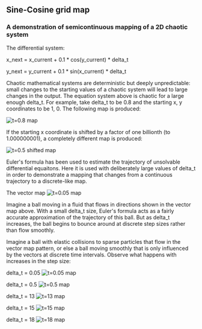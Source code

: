 ## Sine-Cosine grid map

### A demonstration of semicontinuous mapping of a 2D chaotic system


The differential system:

x_next = x_current + 0.1 * cos(y_current) * delta_t

y_next = y_current + 0.1 * sin(x_current) * delta_t
  

Chaotic mathematical systems are deterministic but deeply unpredictable: small changes to the starting values of a chaotic system will lead to large changes in the output. The equation system above is chaotic for a large enough delta_t.  For example, take delta_t to be 0.8 and the starting x, y coordinates to be 1, 0. The following map is produced:

![t=0.8 map]({{https://blbadger.github.io}}/grid_map/cossin_0.8t.png)


If the starting x coordinate is shifted by a factor of one billionth (to 1.000000001), a completely different map is produced:

![t=0.5 shifted map]({{https://blbadger.github.io}}/grid_map/cossin_0.8t_shifted.png)


Euler's formula has been used to estimate the trajectory of unsolvable differential equaitons.  Here it is used with deliberately large values of delta_t in order to demonstrate a mapping that changes from a continuous trajectory to a discrete-like map. 

  
The vector map
![t=0.05 map]({{https://blbadger.github.io}}/grid_map/cossin_vectors.png)


Imagine a ball moving in a fluid that flows in directions shown in the vector map above. With a small delta_t size, Euler's formula acts as a fairly accurate approximation of the trajectory of this ball. But as delta_t increases, the ball begins to bounce around at discrete step sizes rather than flow smoothly.  

Imagine a ball with elastic collisions to sparse particles that flow in the vector map pattern, or else a ball moving smoothly that is only influenced by the vectors at discrete time intervals. Observe what happens with increases in the step size:

delta_t = 0.05
![t=0.05 map]({{https://blbadger.github.io}}/grid_map/cossin_0.05t.png)

delta_t = 0.5
![t=0.5 map]({{https://blbadger.github.io}}/grid_map/cossin_0.5t.png)

delta_t = 13
![t=13 map]({{https://blbadger.github.io}}/grid_map/cossin_13t.png)

delta_t = 15
![t=15 map]({{https://blbadger.github.io}}/grid_map/cossin_15t.png)

delta_t = 18
![t=18 map]({{https://blbadger.github.io}}/grid_map/cossin_18t.png)

